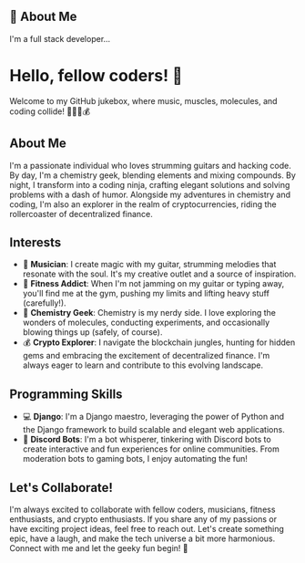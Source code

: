 
## 🚀 About Me
I'm a full stack developer...

# Hello, fellow coders! 👋

Welcome to my GitHub jukebox, where music, muscles, molecules, and coding collide! 🎸💪🧪💰

## About Me

I'm a passionate individual who loves strumming guitars and hacking code. By day, I'm a chemistry geek, blending elements and mixing compounds. By night, I transform into a coding ninja, crafting elegant solutions and solving problems with a dash of humor. Alongside my adventures in chemistry and coding, I'm also an explorer in the realm of cryptocurrencies, riding the rollercoaster of decentralized finance.

## Interests

- 🎸 **Musician**: I create magic with my guitar, strumming melodies that resonate with the soul. It's my creative outlet and a source of inspiration.
- 💪 **Fitness Addict**: When I'm not jamming on my guitar or typing away, you'll find me at the gym, pushing my limits and lifting heavy stuff (carefully!).
- 🧪 **Chemistry Geek**: Chemistry is my nerdy side. I love exploring the wonders of molecules, conducting experiments, and occasionally blowing things up (safely, of course).
- 💰 **Crypto Explorer**: I navigate the blockchain jungles, hunting for hidden gems and embracing the excitement of decentralized finance. I'm always eager to learn and contribute to this evolving landscape.

## Programming Skills

- 💻 **Django**: I'm a Django maestro, leveraging the power of Python and the Django framework to build scalable and elegant web applications.
- 🤖 **Discord Bots**: I'm a bot whisperer, tinkering with Discord bots to create interactive and fun experiences for online communities. From moderation bots to gaming bots, I enjoy automating the fun!

## Let's Collaborate!

I'm always excited to collaborate with fellow coders, musicians, fitness enthusiasts, and crypto enthusiasts. If you share any of my passions or have exciting project ideas, feel free to reach out. Let's create something epic, have a laugh, and make the tech universe a bit more harmonious. Connect with me and let the geeky fun begin! 🚀





